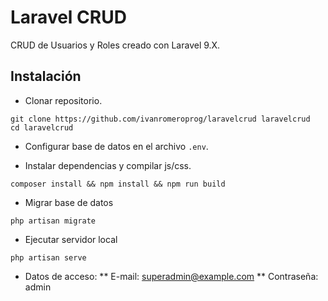 # Laravel CRUD

CRUD de Usuarios y Roles creado con Laravel 9.X.

## Instalación

* Clonar repositorio.
```
git clone https://github.com/ivanromeroprog/laravelcrud laravelcrud
cd laravelcrud
```

* Configurar base de datos en el archivo `.env`.

* Instalar dependencias y compilar js/css.
```
composer install && npm install && npm run build
```

* Migrar base de datos
```
php artisan migrate
```

* Ejecutar servidor local
```
php artisan serve
```

* Datos de acceso:
** E-mail: superadmin@example.com
** Contraseña: admin